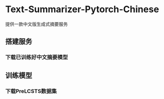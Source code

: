 # Text-Summarizer-Pytorch-Chinese
提供一款中文版生成式摘要服务

## 搭建服务
### 下载已训练好中文摘要模型

## 训练模型
### 下载PreLCSTS数据集